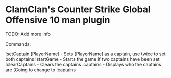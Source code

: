 # ClamClan's Counter Strike Global Offensive 10 man plugin
TODO: Add more info


Commands:

!setCaptain [PlayerName] - Sets [PlayerName] as a captain, use twice to set both captains
!startGame - Starts the game if two captains have been set
!clearCaptains - Clears the captains
.captains - Displays who the captains are (Going to change to !captains
